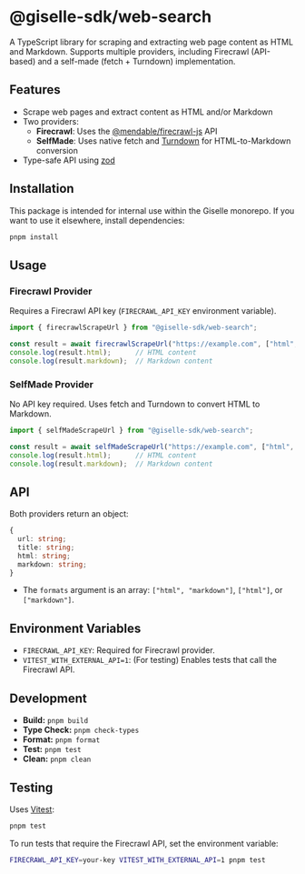 # @giselle-sdk/web-search

A TypeScript library for scraping and extracting web page content as HTML and Markdown. Supports multiple providers, including Firecrawl (API-based) and a self-made (fetch + Turndown) implementation.

## Features
- Scrape web pages and extract content as HTML and/or Markdown
- Two providers:
  - **Firecrawl**: Uses the [@mendable/firecrawl-js](https://www.npmjs.com/package/@mendable/firecrawl-js) API
  - **SelfMade**: Uses native fetch and [Turndown](https://www.npmjs.com/package/turndown) for HTML-to-Markdown conversion
- Type-safe API using [zod](https://www.npmjs.com/package/zod)

## Installation

This package is intended for internal use within the Giselle monorepo. If you want to use it elsewhere, install dependencies:

```sh
pnpm install
```

## Usage

### Firecrawl Provider

Requires a Firecrawl API key (`FIRECRAWL_API_KEY` environment variable).

```ts
import { firecrawlScrapeUrl } from "@giselle-sdk/web-search";

const result = await firecrawlScrapeUrl("https://example.com", ["html", "markdown"]);
console.log(result.html);      // HTML content
console.log(result.markdown);  // Markdown content
```

### SelfMade Provider

No API key required. Uses fetch and Turndown to convert HTML to Markdown.

```ts
import { selfMadeScrapeUrl } from "@giselle-sdk/web-search";

const result = await selfMadeScrapeUrl("https://example.com", ["html", "markdown"]);
console.log(result.html);      // HTML content
console.log(result.markdown);  // Markdown content
```

## API

Both providers return an object:

```ts
{
  url: string;
  title: string;
  html: string;
  markdown: string;
}
```

- The `formats` argument is an array: `["html", "markdown"]`, `["html"]`, or `["markdown"]`.

## Environment Variables

- `FIRECRAWL_API_KEY`: Required for Firecrawl provider.
- `VITEST_WITH_EXTERNAL_API=1`: (For testing) Enables tests that call the Firecrawl API.

## Development

- **Build:** `pnpm build`
- **Type Check:** `pnpm check-types`
- **Format:** `pnpm format`
- **Test:** `pnpm test`
- **Clean:** `pnpm clean`

## Testing

Uses [Vitest](https://vitest.dev/):

```sh
pnpm test
```

To run tests that require the Firecrawl API, set the environment variable:

```sh
FIRECRAWL_API_KEY=your-key VITEST_WITH_EXTERNAL_API=1 pnpm test
```
